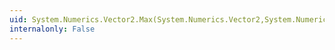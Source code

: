 ```yaml
---
uid: System.Numerics.Vector2.Max(System.Numerics.Vector2,System.Numerics.Vector2)
internalonly: False
---
```

